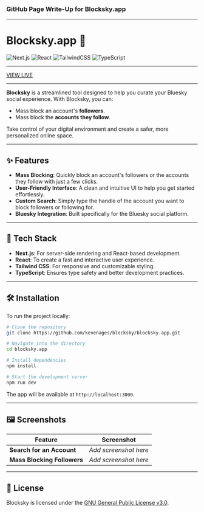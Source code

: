 ### GitHub Page Write-Up for Blocksky.app

---

# Blocksky.app 🚀

![Next.js](https://img.shields.io/badge/Next.js-13.0-blue?style=for-the-badge&logo=next.js)
![React](https://img.shields.io/badge/React-18.0-61DAFB?style=for-the-badge&logo=react)
![TailwindCSS](https://img.shields.io/badge/TailwindCSS-3.0-06B6D4?style=for-the-badge&logo=tailwindcss)
![TypeScript](https://img.shields.io/badge/TypeScript-4.0-3178C6?style=for-the-badge&logo=typescript)

---

[VIEW LIVE](https://blocksky.app)

---

**Blocksky** is a streamlined tool designed to help you curate your Bluesky social experience. With Blocksky, you can:

- Mass block an account's **followers**.
- Mass block the **accounts they follow**.

Take control of your digital environment and create a safer, more personalized online space.

---

## ✨ Features

- **Mass Blocking**: Quickly block an account's followers or the accounts they follow with just a few clicks.
- **User-Friendly Interface**: A clean and intuitive UI to help you get started effortlessly.
- **Custom Search**: Simply type the handle of the account you want to block followers or following for.
- **Bluesky Integration**: Built specifically for the Bluesky social platform.

---

## 🔧 Tech Stack

- **Next.js**: For server-side rendering and React-based development.
- **React**: To create a fast and interactive user experience.
- **Tailwind CSS**: For responsive and customizable styling.
- **TypeScript**: Ensures type safety and better development practices.

---

## 🛠 Installation

To run the project locally:

```bash
# Clone the repository
git clone https://github.com/kevenages/blocksky/blocksky.app.git

# Navigate into the directory
cd blocksky.app

# Install dependencies
npm install

# Start the development server
npm run dev
```

The app will be available at `http://localhost:3000`.

---

## 🖼 Screenshots

| Feature                     | Screenshot            |
| --------------------------- | --------------------- |
| **Search for an Account**   | _Add screenshot here_ |
| **Mass Blocking Followers** | _Add screenshot here_ |

---

## 📝 License

Blocksky is licensed under the [GNU General Public License v3.0](https://www.gnu.org/licenses/gpl-3.0.en.html).